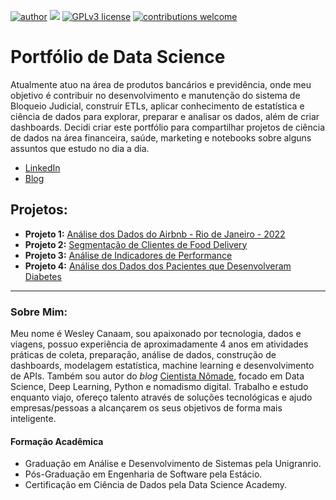 [![author](https://img.shields.io/badge/Author-cientistanomade-red.svg)](https://www.linkedin.com/in/canaam-cientistadedados/)
[![](https://img.shields.io/badge/Python-3.7+-brightgreen.svg)](https://www.python.org/downloads/release/python-370/)
[![GPLv3 license](https://img.shields.io/badge/License-GPLv3-blue.svg)](https://perso.crans.org/besson/LICENSE.html)
[![contributions welcome](https://img.shields.io/badge/Contributions-welcome-blue.svg?style=flat)](https://github.com/cientistanomade/data_science/issues)


# Portfólio de Data Science

Atualmente atuo na área de produtos bancários e previdência, onde meu objetivo é contribuir no desenvolvimento e manutenção do sistema de Bloqueio Judicial, construir ETLs, aplicar conhecimento de estatística e ciência de dados para explorar, preparar e analisar os dados, além de criar dashboards. 
Decidi criar este portfólio para compartilhar projetos de ciência de dados na área financeira, saúde, marketing e notebooks sobre alguns assuntos que estudo no dia a dia.  

* [LinkedIn](https://www.linkedin.com/in/canaam-cientistadedados/)
* [Blog](https://www.cientistanomade.com.br/)

## Projetos:

* **Projeto 1:** [Análise dos Dados do Airbnb - Rio de Janeiro - 2022](https://github.com/cientistanomade/data_science/blob/main/Airbnb_Rio_de_Janeiro.ipynb)
* **Projeto 2:** [Segmentação de Clientes de Food Delivery](https://github.com/cientistanomade/data_science/blob/main/Segmenta%C3%A7%C3%A3o_de_Clientes_de_Food_Delivery.ipynb)
* **Projeto 3:** [Análise de Indicadores de Performance](https://github.com/cientistanomade/data_science/blob/main/Analise_de_Indicadores_de_Performance.ipynb)
* **Projeto 4:** [Análise dos Dados dos Pacientes que Desenvolveram Diabetes](https://github.com/cientistanomade/data_science/blob/cientistanomade-patch-1/Analise_dos_pacientes_que_desenvolveram_diabetes.ipynb)



---

### Sobre Mim:
Meu nome é Wesley Canaam, sou apaixonado por tecnologia, dados e viagens, possuo experiência de aproximadamente 4 anos em atividades práticas de coleta, preparação, análise de dados, construção de dashboards, modelagem estatística, machine learning e desenvolvimento de APIs. Também sou autor do *blog* [Cientista Nômade](https://www.cientistanomade.com.br/), focado em Data Science, Deep Learning, Python e nomadismo digital. Trabalho e estudo enquanto viajo, ofereço talento através de soluções tecnológicas e ajudo empresas/pessoas a alcançarem os seus objetivos de forma mais inteligente.

#### Formação Acadêmica

* Graduação em Análise e Desenvolvimento de Sistemas pela Unigranrio.
* Pós-Graduação em Engenharia de Software pela Estácio.
* Certificação em Ciência de Dados pela Data Science Academy.
